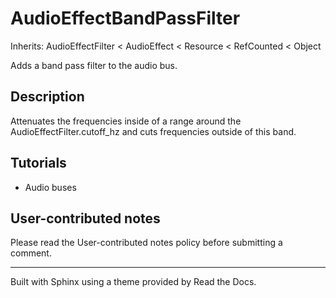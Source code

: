 # AudioEffectBandPassFilter

Inherits: AudioEffectFilter < AudioEffect < Resource < RefCounted < Object

Adds a band pass filter to the audio bus.

## Description

Attenuates the frequencies inside of a range around the
AudioEffectFilter.cutoff_hz and cuts frequencies outside of this band.

## Tutorials

  * Audio buses

## User-contributed notes

Please read the User-contributed notes policy before submitting a comment.

* * *

Built with Sphinx using a theme provided by Read the Docs.

